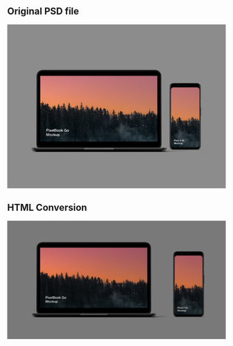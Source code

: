## Original PSD file

![original_pixelbook_psd](images/original.png)

## HTML Conversion

![html_pixelbook](images/html.jpeg)

